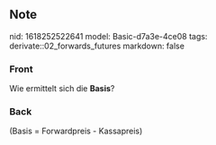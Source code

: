 ## Note
nid: 1618252522641
model: Basic-d7a3e-4ce08
tags: derivate::02_forwards_futures
markdown: false

### Front
Wie ermittelt sich die <b>Basis</b>?

### Back
\(Basis = Forwardpreis - Kassapreis\)
